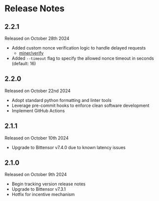 Release Notes
=============

2.2.1
-----
Released on October 28th 2024
- Added custom nonce verification logic to handle delayed requests
    - [miner/verify](https://github.com/foundryservices/snpOracle/pull/36/files#diff-ea84323e3bc641e8ff34d2075637129176a740dc6f684d735be4485ae8199410R194)
- Added `--timeout` flag to specify the allowed nonce timeout in seconds (default: 16)


2.2.0
-----
Released on October 22nd 2024
- Adopt standard python formatting and linter tools
- Leverage pre-commit hooks to enforce clean software development
- Implement GitHub Actions


2.1.1
-----
Released on October 10th 2024
- Upgrade to Bittensor v7.4.0 due to known latency issues


2.1.0
-----
Released on October 9th 2024
- Begin tracking version release notes
- Upgrade to Bittensor v7.3.1
- Hotfix for incentive mechanism
